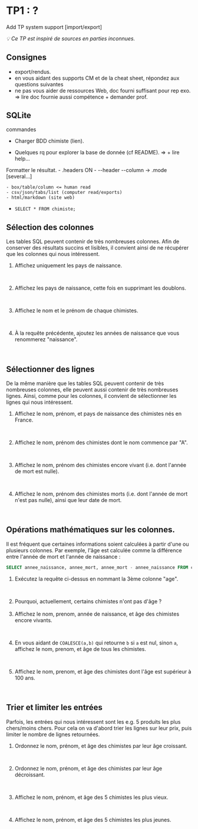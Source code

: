 <!DOCTYPE html>
<html>
    <head>
        <title>TP1 (BDR1)</title>
        <link rel="stylesheet" href="./index.css">
        <script type="module" src="./index.js" defer></script>
    </head>
    <body>
        <header></header>
        <main>

# TP1 : ?

<todo>Add TP system support [import/export]</todo>

*💡 Ce TP est inspiré de sources en parties inconnues.*

## Consignes

- export/rendus.
- en vous aidant des supports CM et de la cheat sheet, répondez aux questions suivantes
- ne pas vous aider de ressources Web, doc fourni suffisant pour rep exo. => lire doc fournie aussi compétence + demander prof.

## SQLite

<todo>commandes</todo>

- Charger BDD chimiste (lien).

- Quelques rq pour explorer la base de donnée (cf README).
    => + lire help...

Formatter le résultat.
    - .headers ON
    - --header --column
    -> .mode [several...]

    - box/table/column <= human read
    - csv/json/tabs/list (computer read/exports)
    - html/markdown (site web)

- `SELECT * FROM chimiste;`

## Sélection des colonnes

Les tables SQL peuvent contenir de très nombreuses colonnes. Afin de conserver des résultats succins et lisibles, il convient ainsi de ne récupérer que les colonnes qui nous intéressent.

1. Affichez uniquement les pays de naissance.
   <pre lang="sql" contenteditable="true"></pre>
1. Affichez les pays de naissance, cette fois en supprimant les doublons.
   <pre lang="sql" contenteditable="true"></pre>
1. Affichez le nom et le prénom de chaque chimistes.
   <pre lang="sql" contenteditable="true"></pre>
1. À la requête précédente, ajoutez les années de naissance que vous renommerez "naissance".
   <pre lang="sql" contenteditable="true"></pre>

## Sélectionner des lignes

De la même manière que les tables SQL peuvent contenir de très nombreuses colonnes, elle peuvent aussi contenir de très nombreuses lignes. Ainsi, comme pour les colonnes, il convient de sélectionner les lignes qui nous intéressent.

1. Affichez le nom, prénom, et pays de naissance des chimistes nés en France.
   <pre lang="sql" contenteditable="true"></pre>
1. Affichez le nom, prénom des chimistes dont le nom commence par "A".
   <pre lang="sql" contenteditable="true"></pre>
1. Affichez le nom, prénom des chimistes encore vivant (i.e. dont l'année de mort est nulle).
   <pre lang="sql" contenteditable="true"></pre>
1. Affichez le nom, prénom des chimistes morts (i.e. dont l'année de mort n'est pas nulle), ainsi que leur date de mort.
   <pre lang="sql" contenteditable="true"></pre>

## Opérations mathématiques sur les colonnes.

Il est fréquent que certaines informations soient calculées à partir d'une ou plusieurs colonnes. Par exemple, l'âge est calculée comme la différence entre l'année de mort et l'année de naissance :

```sql
SELECT annee_naissance, annee_mort, annee_mort - annee_naissance FROM chimiste;
```

1. Exécutez la requête ci-dessus en nommant la 3ème colonne "age".
   <pre lang="sql" contenteditable="true"></pre>
1. Pourquoi, actuellement, certains chimistes n'ont pas d'âge ?
   <div contenteditable></div>
1. Affichez le nom, prenom, année de naissance, et âge des chimistes encore vivants.
   <pre lang="sql" contenteditable="true"></pre>
1. En vous aidant de `COALESCE(a,b)` qui retourne `b` si `a` est nul, sinon `a`, affichez le nom, prenom, et âge de tous les chimistes.
   <pre lang="sql" contenteditable="true"></pre>
1. Affichez le nom, prenom, et âge des chimistes dont l'âge est supérieur à 100 ans.
   <pre lang="sql" contenteditable="true"></pre>


## Trier et limiter les entrées

Parfois, les entrées qui nous intéressent sont les e.g. 5 produits les plus chers/moins chers. Pour cela on va d'abord trier les lignes sur leur prix, puis limiter le nombre de lignes retournées.

1. Ordonnez le nom, prénom, et âge des chimistes par leur âge croissant.
   <pre lang="sql" contenteditable="true"></pre>
1. Ordonnez le nom, prénom, et âge des chimistes par leur âge décroissant.
   <pre lang="sql" contenteditable="true"></pre>
1. Affichez le nom, prénom, et âge des 5 chimistes les plus vieux.
   <pre lang="sql" contenteditable="true"></pre>
1. Affichez le nom, prénom, et âge des 5 chimistes les plus jeunes.
   <pre lang="sql" contenteditable="true"></pre>


</main>
    </body>
</html>